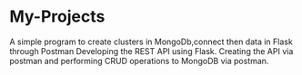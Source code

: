 # My-Projects
A simple program to create clusters in MongoDb,connect then data in Flask through Postman
Developing the REST API using Flask.
Creating the API via postman and performing CRUD operations to MongoDB via postman.
